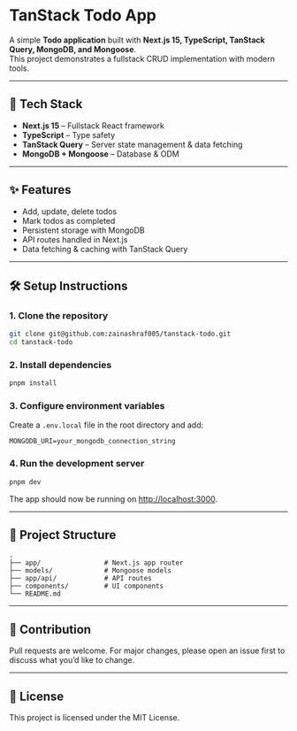 
# TanStack Todo App  

A simple **Todo application** built with **Next.js 15, TypeScript, TanStack Query, MongoDB, and Mongoose**.  
This project demonstrates a fullstack CRUD implementation with modern tools.  

---

## 🚀 Tech Stack
- **Next.js 15** – Fullstack React framework  
- **TypeScript** – Type safety  
- **TanStack Query** – Server state management & data fetching  
- **MongoDB + Mongoose** – Database & ODM  

---

## ✨ Features
- Add, update, delete todos  
- Mark todos as completed  
- Persistent storage with MongoDB  
- API routes handled in Next.js  
- Data fetching & caching with TanStack Query  

---

## 🛠️ Setup Instructions

### 1. Clone the repository
```bash
git clone git@github.com:zainashraf005/tanstack-todo.git
cd tanstack-todo
```

### 2. Install dependencies
```bash
pnpm install
```

### 3. Configure environment variables
Create a `.env.local` file in the root directory and add:
```env
MONGODB_URI=your_mongodb_connection_string
```

### 4. Run the development server
```bash
pnpm dev
```

The app should now be running on [http://localhost:3000](http://localhost:3000).

---

## 📂 Project Structure
```
.
├── app/                # Next.js app router
├── models/             # Mongoose models
├── app/api/            # API routes
├── components/         # UI components
└── README.md
```

---

## 🤝 Contribution
Pull requests are welcome. For major changes, please open an issue first to discuss what you’d like to change.

---

## 📜 License
This project is licensed under the MIT License.
